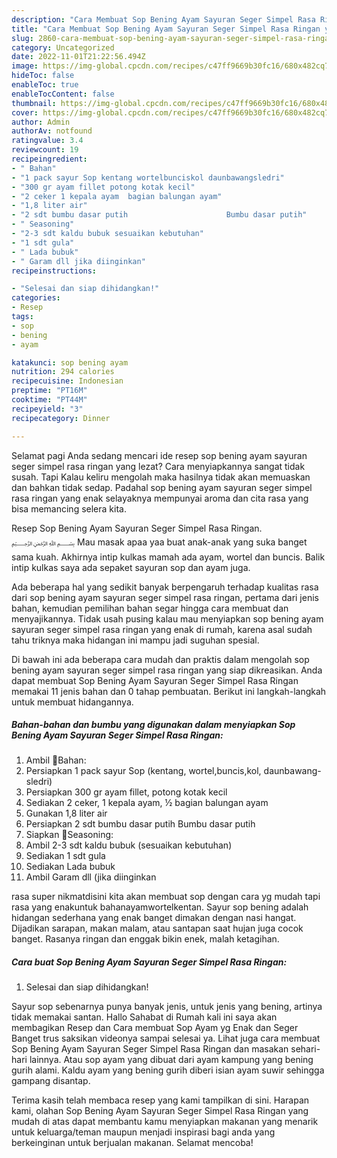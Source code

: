 ```yaml
---
description: "Cara Membuat Sop Bening Ayam Sayuran Seger Simpel Rasa Ringan yang Bikin Ngiler, Buat Buka Puasa Sempurna"
title: "Cara Membuat Sop Bening Ayam Sayuran Seger Simpel Rasa Ringan yang Bikin Ngiler, Buat Buka Puasa Sempurna"
slug: 2860-cara-membuat-sop-bening-ayam-sayuran-seger-simpel-rasa-ringan-yang-bikin-ngiler-buat-buka-puasa-sempurna
category: Uncategorized
date: 2022-11-01T21:22:56.494Z
image: https://img-global.cpcdn.com/recipes/c47ff9669b30fc16/680x482cq70/sop-bening-ayam-sayuran-seger-simpel-rasa-ringan-foto-resep-utama.jpg
hideToc: false
enableToc: true
enableTocContent: false
thumbnail: https://img-global.cpcdn.com/recipes/c47ff9669b30fc16/680x482cq70/sop-bening-ayam-sayuran-seger-simpel-rasa-ringan-foto-resep-utama.jpg
cover: https://img-global.cpcdn.com/recipes/c47ff9669b30fc16/680x482cq70/sop-bening-ayam-sayuran-seger-simpel-rasa-ringan-foto-resep-utama.jpg
author: Admin
authorAv: notfound
ratingvalue: 3.4
reviewcount: 19
recipeingredient:
- " Bahan"
- "1 pack sayur Sop kentang wortelbunciskol daunbawangsledri"
- "300 gr ayam fillet potong kotak kecil"
- "2 ceker 1 kepala ayam  bagian balungan ayam"
- "1,8 liter air"
- "2 sdt bumbu dasar putih                      Bumbu dasar putih"
- " Seasoning"
- "2-3 sdt kaldu bubuk sesuaikan kebutuhan"
- "1 sdt gula"
- " Lada bubuk"
- " Garam dll jika diinginkan"
recipeinstructions:

- "Selesai dan siap dihidangkan!"
categories:
- Resep
tags:
- sop
- bening
- ayam

katakunci: sop bening ayam 
nutrition: 294 calories
recipecuisine: Indonesian
preptime: "PT16M"
cooktime: "PT44M"
recipeyield: "3"
recipecategory: Dinner

---
```



Selamat pagi Anda sedang mencari ide resep sop bening ayam sayuran seger simpel rasa ringan yang lezat? Cara menyiapkannya sangat tidak susah. Tapi Kalau keliru mengolah maka hasilnya tidak akan memuaskan dan bahkan tidak sedap. Padahal sop bening ayam sayuran seger simpel rasa ringan yang enak selayaknya mempunyai aroma dan cita rasa yang bisa memancing selera kita.


Resep Sop Bening Ayam Sayuran Seger Simpel Rasa Ringan. ﷽ Mau masak apaa yaa buat anak-anak yang suka banget sama kuah. Akhirnya intip kulkas mamah ada ayam, wortel dan buncis. Balik intip kulkas saya ada sepaket sayuran sop dan ayam juga.

Ada beberapa hal yang sedikit banyak berpengaruh terhadap kualitas rasa dari sop bening ayam sayuran seger simpel rasa ringan, pertama dari jenis bahan, kemudian pemilihan bahan segar hingga cara membuat dan menyajikannya. Tidak usah pusing kalau mau menyiapkan sop bening ayam sayuran seger simpel rasa ringan yang enak di rumah, karena asal sudah tahu triknya maka hidangan ini mampu jadi suguhan spesial.


Di bawah ini ada beberapa cara mudah dan praktis dalam mengolah sop bening ayam sayuran seger simpel rasa ringan yang siap dikreasikan. Anda dapat membuat Sop Bening Ayam Sayuran Seger Simpel Rasa Ringan memakai 11 jenis bahan dan 0 tahap pembuatan. Berikut ini langkah-langkah untuk membuat hidangannya.

<!--inarticleads1-->

##### Bahan-bahan dan bumbu yang digunakan dalam menyiapkan Sop Bening Ayam Sayuran Seger Simpel Rasa Ringan:

1. Ambil  🍒Bahan:
1. Persiapkan 1 pack sayur Sop (kentang, wortel,buncis,kol, daunbawang-sledri)
1. Persiapkan 300 gr ayam fillet, potong kotak kecil
1. Sediakan 2 ceker, 1 kepala ayam, ½ bagian balungan ayam
1. Gunakan 1,8 liter air
1. Persiapkan 2 sdt bumbu dasar putih                      Bumbu dasar putih
1. Siapkan  🍒Seasoning:
1. Ambil 2-3 sdt kaldu bubuk (sesuaikan kebutuhan)
1. Sediakan 1 sdt gula
1. Sediakan  Lada bubuk
1. Ambil  Garam dll (jika diinginkan


rasa super nikmatdisini kita akan membuat sop dengan cara yg mudah tapi rasa yang enakuntuk bahanayamwortelkentan. Sayur sop bening adalah hidangan sederhana yang enak banget dimakan dengan nasi hangat. Dijadikan sarapan, makan malam, atau santapan saat hujan juga cocok banget. Rasanya ringan dan enggak bikin enek, malah ketagihan. 

<!--inarticleads2-->

##### Cara buat Sop Bening Ayam Sayuran Seger Simpel Rasa Ringan:


1. Selesai dan siap dihidangkan!

Sayur sop sebenarnya punya banyak jenis, untuk jenis yang bening, artinya tidak memakai santan. Hallo Sahabat di Rumah kali ini saya akan membagikan Resep dan Cara membuat Sop Ayam yg Enak dan Seger Banget trus saksikan videonya sampai selesai ya. Lihat juga cara membuat Sop Bening Ayam Sayuran Seger Simpel Rasa Ringan dan masakan sehari-hari lainnya. Atau sop ayam yang dibuat dari ayam kampung yang bening gurih alami. Kaldu ayam yang bening gurih diberi isian ayam suwir sehingga gampang disantap. 

Terima kasih telah membaca resep yang kami tampilkan di sini. Harapan kami, olahan Sop Bening Ayam Sayuran Seger Simpel Rasa Ringan yang mudah di atas dapat membantu kamu menyiapkan makanan yang menarik untuk keluarga/teman maupun menjadi inspirasi bagi anda yang berkeinginan untuk berjualan makanan. Selamat mencoba!
